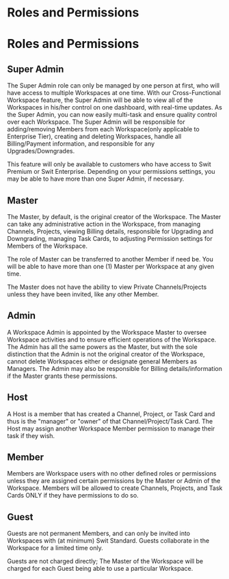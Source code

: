 # Roles and Permissions

Roles and Permissions
=====================

 Super Admin
-----------

 The Super Admin role can only be managed by one person at first, who will have access to multiple Workspaces at one time. With our Cross-Functional Workspace feature, the Super Admin will be able to view all of the Workspaces in his/her control on one dashboard, with real-time updates. As the Super Admin, you can now easily multi-task and ensure quality control over each Workspace. The Super Admin will be responsible for adding/removing Members from each Workspace(only applicable to Enterprise Tier), creating and deleting Workspaces, handle all Billing/Payment information, and responsible for any Upgrades/Downgrades.

 This feature will only be available to customers who have access to Swit Premium or Swit Enterprise. Depending on your permissions settings, you may be able to have more than one Super Admin, if necessary.

 Master
------

 The Master, by default, is the original creator of the Workspace. The Master can take any administrative action in the Workspace, from managing Channels, Projects, viewing Billing details, responsible for Upgrading and Downgrading, managing Task Cards, to adjusting Permission settings for Members of the Workspace.

 The role of Master can be transferred to another Member if need be. You will be able to have more than one (1) Master per Workspace at any given time.

 The Master does not have the ability to view Private Channels/Projects unless they have been invited, like any other Member.

 Admin
-----

 A Workspace Admin is appointed by the Workspace Master to oversee Workspace activities and to ensure efficient operations of the Workspace. The Admin has all the same powers as the Master, but with the sole distinction that the Admin is not the original creator of the Workspace, cannot delete Workspaces either or designate general Members as Managers. The Admin may also be responsible for Billing details/information if the Master grants these permissions.

 Host
----

 A Host is a member that has created a Channel, Project, or Task Card and thus is the "manager" or "owner" of that Channel/Project/Task Card. The Host may assign another Workspace Member permission to manage their task if they wish.

 Member
------

 Members are Workspace users with no other defined roles or permissions unless they are assigned certain permissions by the Master or Admin of the Workspace. Members will be allowed to create Channels, Projects, and Task Cards ONLY if they have permissions to do so.

 Guest
-----

 Guests are not permanent Members, and can only be invited into Workspaces with (at minimum) Swit Standard. Guests collaborate in the Workspace for a limited time only.

 Guests are not charged directly; The Master of the Workspace will be charged for each Guest being able to use a particular Workspace.

 